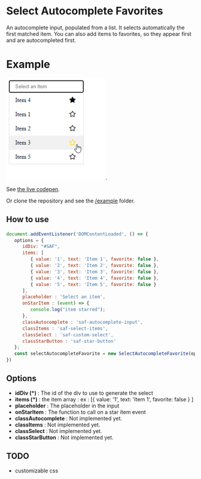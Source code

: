# Select Autocomplete Favorites

An autocomplete input, populated from a list.
It selects automatically the first matched item.
You can also add items to favorites, so they appear first and are autocompleted first.

# Example

![Example](example/example.png "Example").

See [the live codepen](https://codepen.io/J-r-my-Rossignol/pen/LYowaNj).

Or clone the repository and see the [/example](https://github.com/JeremyRossignol/Select_Autocomplete_Favorites/tree/master/example) folder.

## How to use

```js
document.addEventListener('DOMContentLoaded', () => {
   options = {
      idDiv: "#SAF",
      items: [
         { value: '1', text: 'Item 1', favorite: false },
         { value: '2', text: 'Item 2', favorite: false },
         { value: '3', text: 'Item 3', favorite: false },
         { value: '4', text: 'Item 4', favorite: false },
         { value: '5', text: 'Item 5', favorite: false }
      ],
      placeholder : 'Select an item',
      onStarItem : (event) => {
         console.log("item starred");
      },
      classAutocomplete : 'saf-autocomplete-input',
      classItems : 'saf-select-items',
      classSelect : 'saf-custom-select',
      classStarButton : 'saf-star-button'
   };
   const selectAutocompleteFavorite = new SelectAutocompleteFavorite(options);
})
```

## Options

- **idDiv (*)** : The id of the div to use to generate the select
- **items (*)** : the item array : ex : [{ value: '1', text: 'Item 1', favorite: false } ]
- **placeholder** : The placeholder in the input
- **onStarItem** : The function to call on a star item event
- **classAutocomplete** : Not implemented yet.
- **classItems** : Not implemented yet.
- **classSelect** : Not implemented yet.
- **classStarButton** : Not implemented yet.

## TODO

- customizable css